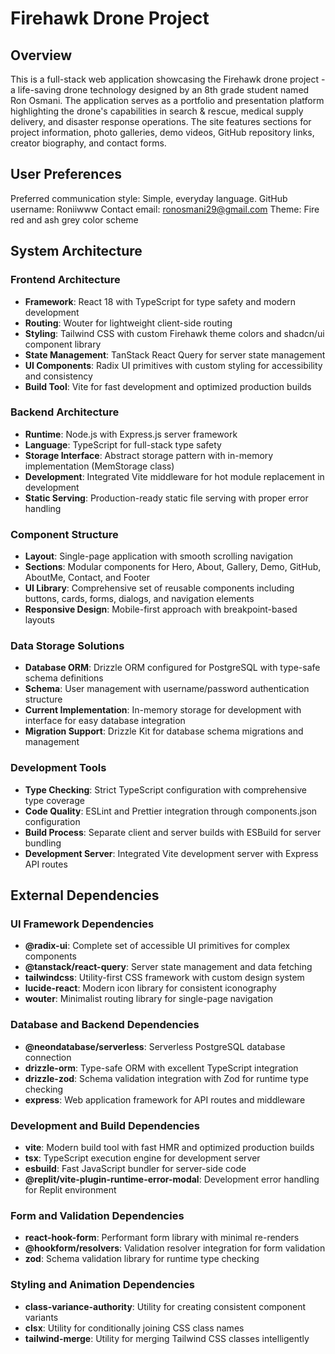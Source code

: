 # Firehawk Drone Project

## Overview

This is a full-stack web application showcasing the Firehawk drone project - a life-saving drone technology designed by an 8th grade student named Ron Osmani. The application serves as a portfolio and presentation platform highlighting the drone's capabilities in search & rescue, medical supply delivery, and disaster response operations. The site features sections for project information, photo galleries, demo videos, GitHub repository links, creator biography, and contact forms.

## User Preferences

Preferred communication style: Simple, everyday language.
GitHub username: Roniiwww
Contact email: ronosmani29@gmail.com
Theme: Fire red and ash grey color scheme

## System Architecture

### Frontend Architecture
- **Framework**: React 18 with TypeScript for type safety and modern development
- **Routing**: Wouter for lightweight client-side routing
- **Styling**: Tailwind CSS with custom Firehawk theme colors and shadcn/ui component library
- **State Management**: TanStack React Query for server state management
- **UI Components**: Radix UI primitives with custom styling for accessibility and consistency
- **Build Tool**: Vite for fast development and optimized production builds

### Backend Architecture
- **Runtime**: Node.js with Express.js server framework
- **Language**: TypeScript for full-stack type safety
- **Storage Interface**: Abstract storage pattern with in-memory implementation (MemStorage class)
- **Development**: Integrated Vite middleware for hot module replacement in development
- **Static Serving**: Production-ready static file serving with proper error handling

### Component Structure
- **Layout**: Single-page application with smooth scrolling navigation
- **Sections**: Modular components for Hero, About, Gallery, Demo, GitHub, AboutMe, Contact, and Footer
- **UI Library**: Comprehensive set of reusable components including buttons, cards, forms, dialogs, and navigation elements
- **Responsive Design**: Mobile-first approach with breakpoint-based layouts

### Data Storage Solutions
- **Database ORM**: Drizzle ORM configured for PostgreSQL with type-safe schema definitions
- **Schema**: User management with username/password authentication structure
- **Current Implementation**: In-memory storage for development with interface for easy database integration
- **Migration Support**: Drizzle Kit for database schema migrations and management

### Development Tools
- **Type Checking**: Strict TypeScript configuration with comprehensive type coverage
- **Code Quality**: ESLint and Prettier integration through components.json configuration
- **Build Process**: Separate client and server builds with ESBuild for server bundling
- **Development Server**: Integrated Vite development server with Express API routes

## External Dependencies

### UI Framework Dependencies
- **@radix-ui**: Complete set of accessible UI primitives for complex components
- **@tanstack/react-query**: Server state management and data fetching
- **tailwindcss**: Utility-first CSS framework with custom design system
- **lucide-react**: Modern icon library for consistent iconography
- **wouter**: Minimalist routing library for single-page navigation

### Database and Backend Dependencies
- **@neondatabase/serverless**: Serverless PostgreSQL database connection
- **drizzle-orm**: Type-safe ORM with excellent TypeScript integration
- **drizzle-zod**: Schema validation integration with Zod for runtime type checking
- **express**: Web application framework for API routes and middleware

### Development and Build Dependencies
- **vite**: Modern build tool with fast HMR and optimized production builds
- **tsx**: TypeScript execution engine for development server
- **esbuild**: Fast JavaScript bundler for server-side code
- **@replit/vite-plugin-runtime-error-modal**: Development error handling for Replit environment

### Form and Validation Dependencies
- **react-hook-form**: Performant form library with minimal re-renders
- **@hookform/resolvers**: Validation resolver integration for form validation
- **zod**: Schema validation library for runtime type checking

### Styling and Animation Dependencies
- **class-variance-authority**: Utility for creating consistent component variants
- **clsx**: Utility for conditionally joining CSS class names
- **tailwind-merge**: Utility for merging Tailwind CSS classes intelligently